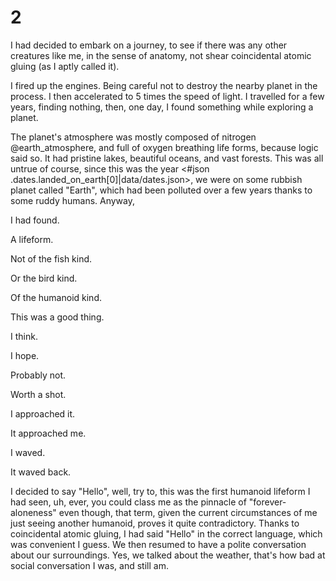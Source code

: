 # 2

I had decided to embark on a journey, to see if there was any other creatures like me, in the sense of anatomy, not shear coincidental atomic gluing (as I aptly called it).

I fired up the engines. Being careful not to destroy the nearby planet in the process. I then accelerated to 5 times the speed of light. I travelled for a few years, finding nothing, then, one day, I found something while exploring a planet.

The planet's atmosphere was mostly composed of nitrogen @earth_atmosphere, and full of oxygen breathing life forms, because logic said so. It had pristine lakes, beautiful oceans, and vast forests. This was all untrue of course, since this was the year <#json .dates.landed_on_earth[0]|data/dates.json>, we were on some rubbish planet called "Earth", which had been polluted over a few years thanks to some ruddy humans. Anyway,

I had found.

A lifeform.

Not of the fish kind.

Or the bird kind.

Of the humanoid kind.

This was a good thing.

I think.

I hope.

Probably not.

Worth a shot.

I approached it.

It approached me.

I waved.

It waved back.

I decided to say "Hello", well, try to, this was the first humanoid lifeform I had seen, uh, ever, you could class me as the pinnacle of "forever-aloneness" even though, that term, given the current circumstances of me just seeing another humanoid, proves it quite contradictory. Thanks to coincidental atomic gluing, I had said "Hello" in the correct language, which was convenient I guess. We then resumed to have a polite conversation about our surroundings. Yes, we talked about the weather, that's how bad at social conversation I was, and still am.

